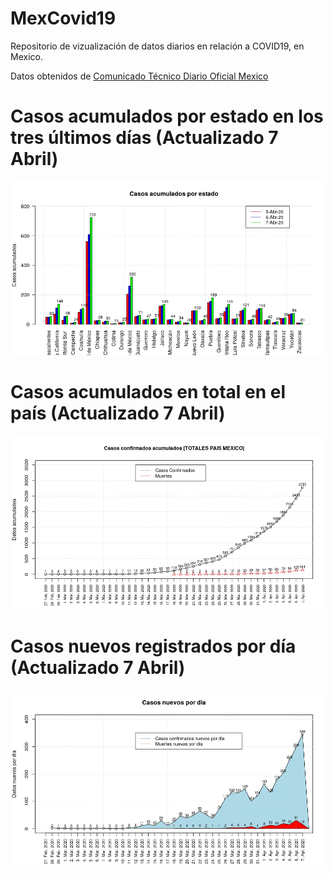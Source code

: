 # MexCovid19
Repositorio de vizualización de datos diarios en relación a COVID19, en Mexico.

Datos obtenidos de [Comunicado Técnico Diario Oficial Mexico](http://www.gob.mx/salud/documentos/coronavirus-covid-19-comunicado-tecnico-diario-238449)

# Casos acumulados por estado en los tres últimos días (Actualizado 7 Abril)
![](https://github.com/edgarVazquez43/MexCovid19/blob/master/imgs/casos_acumulados_estados.jpeg "Logo Title Text 2")

# Casos acumulados en total en el país  (Actualizado 7 Abril)
![](https://github.com/edgarVazquez43/MexCovid19/blob/master/imgs/casos_acumulados_total.jpeg "Logo Title Text 2")

# Casos nuevos registrados por día (Actualizado 7 Abril)
![](https://github.com/edgarVazquez43/MexCovid19/blob/master/imgs/casos_nuevos_dia.jpeg "Logo Title Text 2")
